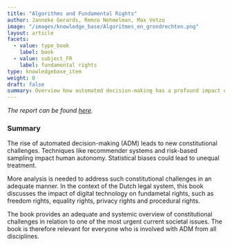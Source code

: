 ```yaml
---
title: "Algorithms and Fundamental Rights"
author: Janneke Gerards, Remco Nehmelman, Max Vetzo
image: "/images/knowledge_base/Algoritmes_en_grondrechten.png"
layout: article
facets:
  - value: type_book
    label: book
  - value: subject_FR
    label: fundamental rights
type: knowledgebase_item
weight: 0
draft: false
summary: Overview how automated decision-making has a profound impact on fundamental rights in the context of the Dutch legal system
---
```


_The report can be found <a href="https://fpf.org/blog/fpf-report-automated-decision-making-under-the-gdpr-a-comprehensive-case-law-analysis/" target="_blank">here</a>._

### Summary

The rise of automated decision-making (ADM) leads to new constitutional challenges. Techniques like recommender systems and risk-based sampling impact human autonomy. Statistical biases could lead to unequal treatment.

More analysis is needed to address such constitutional challenges in an adequate manner. In the context of the Dutch legal system, this book discusses the impact of digital technology on fundametal rights, such as freedom rights, equality rights, privacy rights and procedural rights.

The book provides an adequate and systemic overview of constitutional challenges in relation to one of the most urgent current societal issues. The book is therefore relevant for everyone who is involved with ADM from all disciplines.
